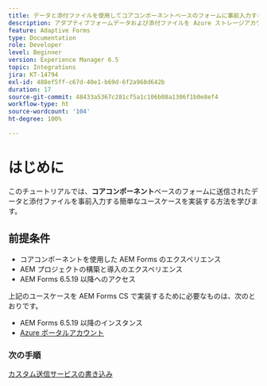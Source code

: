```yaml
---
title: データと添付ファイルを使用してコアコンポーネントベースのフォームに事前入力する方法に関するチュートリアル
description: アダプティブフォームデータおよび添付ファイルを Azure ストレージアカウントに保存する方法と、アカウントから取得する方法を説明します。
feature: Adaptive Forms
type: Documentation
role: Developer
level: Beginner
version: Experience Manager 6.5
topic: Integrations
jira: KT-14794
exl-id: 488ef5ff-c67d-40e1-b69d-6f2a968d642b
duration: 17
source-git-commit: 48433a5367c281cf5a1c106b08a1306f1b0e8ef4
workflow-type: ht
source-wordcount: '104'
ht-degree: 100%

---
```


# はじめに

このチュートリアルでは、**コアコンポーネント**&#x200B;ベースのフォームに送信されたデータと添付ファイルを事前入力する簡単なユースケースを実装する方法を学びます。

## 前提条件

* コアコンポーネントを使用した AEM Forms のエクスペリエンス
* AEM プロジェクトの構築と導入のエクスペリエンス
* AEM Forms 6.5.19 以降へのアクセス

上記のユースケースを AEM Forms CS で実装するために必要なものは、次のとおりです。

* AEM Forms 6.5.19 以降のインスタンス
* [Azure ポータルアカウント](https://portal.azure.com/)


### 次の手順

[カスタム送信サービスの書き込み](./create-custom-submit.md)
